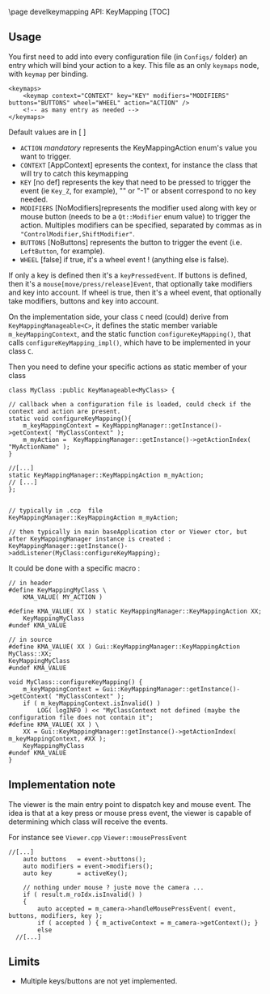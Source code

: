 \page develkeymapping API: KeyMapping
[TOC]


## Usage

You first need to add into every configuration file (in `Configs/` folder) an entry which will bind your action to a key.
This file as an only `keymaps` node, with `keymap` per binding.

~~~{.xml}
<keymaps>
    <keymap context="CONTEXT" key="KEY" modifiers="MODIFIERS" buttons="BUTTONS" wheel="WHEEL" action="ACTION" />
    <!-- as many entry as needed -->
</keymaps>
~~~

Default values are in \[ \]

* `ACTION` *mandatory* represents the KeyMappingAction enum's value you want to trigger.
* `CONTEXT` \[AppContext\] epresents the context, for instance the class that will try to catch this keymapping
* `KEY` \[no def\] represents the key that need to be pressed to trigger the event (ie `Key_Z`, for example), "" or "-1" or absent correspond to no key needed.
* `MODIFIERS` \[NoModifiers\]represents the modifier used along with key or mouse button (needs to be a `Qt::Modifier` enum value) to trigger the action.
Multiples modifiers can be specified, separated by commas as in `"ControlModifier,ShiftModifier"`.
* `BUTTONS` \[NoButtons\] represents the button to trigger the event (i.e. `LeftButton`, for example).
* `WHEEL` \[false\] if true, it's a wheel event ! (anything else is false).

If only a key is defined then it's a `keyPressedEvent`.
If buttons is defined, then it's a `mouse[move/press/release]Event`, that optionally take modifiers and key into account.
If wheel is true, then it's a wheel event, that optionally take modifiers, buttons and key into account.

On the implementation side, your class `C` need (could) derive from `KeyMappingManageable<C>`, it defines the static member variable
`m_keyMappingContext`, and the static function `configureKeyMapping()`, that calls `configureKeyMapping_impl()`, which have to be implemented in your class `C`.

Then you need to define your specific actions as static member of your class

~~~{.cpp}
class MyClass :public KeyManageable<MyClass> {

// callback when a configuration file is loaded, could check if the context and action are present.
static void configureKeyMapping(){
    m_keyMappingContext = KeyMappingManager::getInstance()->getContext( "MyClassContext" );
    m_myAction =  KeyMappingManager::getInstance()->getActionIndex( "MyActionName" );
}

//[...]
static KeyMappingManager::KeyMappingAction m_myAction;
// [...]
};


// typically in .ccp  file
KeyMappingManager::KeyMappingAction m_myAction;

// then typically in main baseApplication ctor or Viewer ctor, but after KeyMappingManager instance is created :
KeyMappingManager::getInstance()->addListener(MyClass:configureKeyMapping);

~~~

It could be done with a specific macro :

~~~{.cpp}
// in header
#define KeyMappingMyClass \
    KMA_VALUE( MY_ACTION )

#define KMA_VALUE( XX ) static KeyMappingManager::KeyMappingAction XX;
    KeyMappingMyClass
#undef KMA_VALUE

// in source
#define KMA_VALUE( XX ) Gui::KeyMappingManager::KeyMappingAction MyClass::XX;
KeyMappingMyClass
#undef KMA_VALUE

void MyClass::configureKeyMapping() {
    m_keyMappingContext = Gui::KeyMappingManager::getInstance()->getContext( "MyClassContext" );
    if ( m_keyMappingContext.isInvalid() )
        LOG( logINFO ) << "MyClassContext not defined (maybe the configuration file does not contain it";
#define KMA_VALUE( XX ) \
    XX = Gui::KeyMappingManager::getInstance()->getActionIndex( m_keyMappingContext, #XX );
    KeyMappingMyClass
#undef KMA_VALUE
}

~~~

## Implementation note

The viewer is the main entry point to dispatch key and mouse event.
The idea is that at a key press or mouse press event, the viewer is capable of determining which class will receive the events.

For instance see `Viewer.cpp` `Viewer::mousePressEvent`

~~~{.cpp}
//[...]
    auto buttons   = event->buttons();
    auto modifiers = event->modifiers();
    auto key       = activeKey();

    // nothing under mouse ? juste move the camera ...
    if ( result.m_roIdx.isInvalid() )
    {
        auto accepted = m_camera->handleMousePressEvent( event, buttons, modifiers, key );
        if ( accepted ) { m_activeContext = m_camera->getContext(); }
        else
  //[...]
 ~~~

## Limits

* Multiple keys/buttons are not yet implemented.
